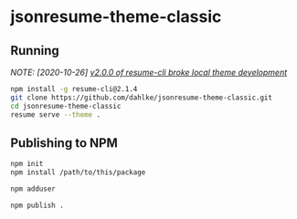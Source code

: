 # jsonresume-theme-classic

## Running

_NOTE: [2020-10-26] [v2.0.0 of resume-cli broke local theme development](https://github.com/jsonresume/resume-cli/issues/386)_

```bash
npm install -g resume-cli@2.1.4
git clone https://github.com/dahlke/jsonresume-theme-classic.git
cd jsonresume-theme-classic
resume serve --theme .
```

## Publishing to NPM

```bash
npm init
npm install /path/to/this/package

npm adduser

npm publish .
```
